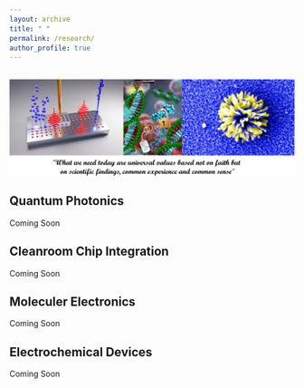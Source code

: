 ```yaml
---
layout: archive
title: " "
permalink: /research/
author_profile: true
---
```


<br/><img src='/frontpage.png' class='center'>

**Quantum Photonics**
----
Coming Soon

**Cleanroom Chip Integration**
----
Coming Soon

**Moleculer Electronics**
----
Coming Soon

**Electrochemical Devices**
----
Coming Soon
